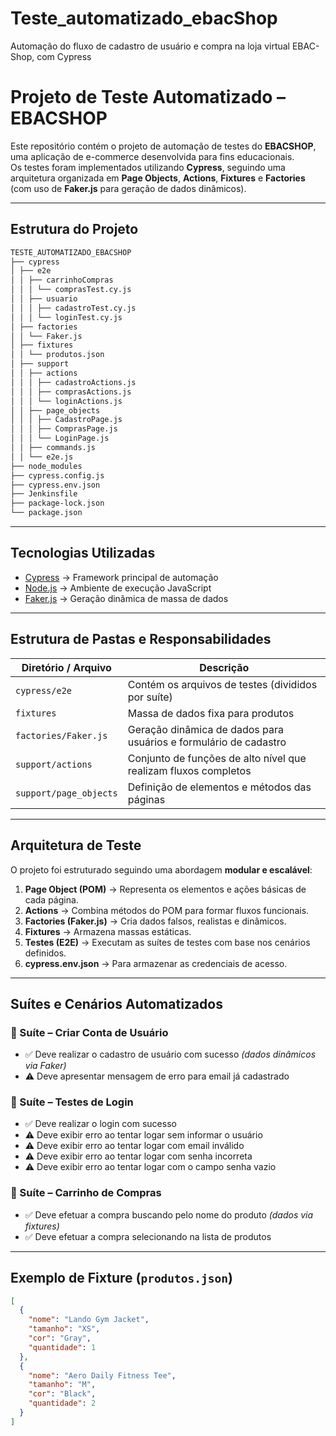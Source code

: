 # Teste_automatizado_ebacShop
Automação do fluxo de cadastro de usuário e compra na loja virtual EBAC-Shop, com Cypress

# Projeto de Teste Automatizado – EBACSHOP

Este repositório contém o projeto de automação de testes do **EBACSHOP**, uma aplicação de e-commerce desenvolvida para fins educacionais.  
Os testes foram implementados utilizando **Cypress**, seguindo uma arquitetura organizada em **Page Objects**, **Actions**, **Fixtures** e **Factories** (com uso de **Faker.js** para geração de dados dinâmicos).

---

## Estrutura do Projeto
```bash
TESTE_AUTOMATIZADO_EBACSHOP
├── cypress
│ ├── e2e
│ │ ├── carrinhoCompras
│ │ │ └── comprasTest.cy.js
│ │ ├── usuario
│ │ │ ├── cadastroTest.cy.js
│ │ │ └── loginTest.cy.js
│ ├── factories
│ │ └── Faker.js
│ ├── fixtures
│ │ └── produtos.json
│ ├── support
│ │ ├── actions
│ │ │ ├── cadastroActions.js
│ │ │ ├── comprasActions.js
│ │ │ └── loginActions.js
│ │ ├── page_objects
│ │ │ ├── CadastroPage.js
│ │ │ ├── ComprasPage.js
│ │ │ └── LoginPage.js
│ │ ├── commands.js
│ │ └── e2e.js
├── node_modules
├── cypress.config.js
├── cypress.env.json
├── Jenkinsfile
├── package-lock.json
└── package.json
```
---

## Tecnologias Utilizadas

- [Cypress](https://www.cypress.io/) → Framework principal de automação  
- [Node.js](https://nodejs.org/) → Ambiente de execução JavaScript 
- [Faker.js](https://fakerjs.dev/) → Geração dinâmica de massa de dados

---

## Estrutura de Pastas e Responsabilidades

| Diretório / Arquivo | Descrição |
|----------------------|-----------|
| `cypress/e2e` | Contém os arquivos de testes (divididos por suíte) |
| `fixtures` | Massa de dados fixa para produtos |
| `factories/Faker.js` | Geração dinâmica de dados para usuários e formulário de cadastro |
| `support/actions` | Conjunto de funções de alto nível que realizam fluxos completos |
| `support/page_objects` | Definição de elementos e métodos das páginas |

---

## Arquitetura de Teste

O projeto foi estruturado seguindo uma abordagem **modular e escalável**:

1. **Page Object (POM)** → Representa os elementos e ações básicas de cada página.  
2. **Actions** → Combina métodos do POM para formar fluxos funcionais.  
3. **Factories (Faker.js)** → Cria dados falsos, realistas e dinâmicos.  
4. **Fixtures** → Armazena massas estáticas.  
5. **Testes (E2E)** → Executam as suítes de testes com base nos cenários definidos.
6. **cypress.env.json** → Para armazenar as credenciais de acesso.

---

## Suítes e Cenários Automatizados

### 🔹 Suíte – Criar Conta de Usuário
- ✅ Deve realizar o cadastro de usuário com sucesso *(dados dinâmicos via Faker)*  
- ⚠️ Deve apresentar mensagem de erro para email já cadastrado  

### 🔹 Suíte – Testes de Login
- ✅ Deve realizar o login com sucesso  
- ⚠️ Deve exibir erro ao tentar logar sem informar o usuário  
- ⚠️ Deve exibir erro ao tentar logar com email inválido  
- ⚠️ Deve exibir erro ao tentar logar com senha incorreta  
- ⚠️ Deve exibir erro ao tentar logar com o campo senha vazio  

### 🔹 Suíte – Carrinho de Compras
- ✅ Deve efetuar a compra buscando pelo nome do produto *(dados via fixtures)*  
- ✅ Deve efetuar a compra selecionando na lista de produtos  

---

## Exemplo de Fixture (`produtos.json`)

```json
[
  {
    "nome": "Lando Gym Jacket",
    "tamanho": "XS",
    "cor": "Gray",
    "quantidade": 1
  },
  {
    "nome": "Aero Daily Fitness Tee",
    "tamanho": "M",
    "cor": "Black",
    "quantidade": 2
  }
]


